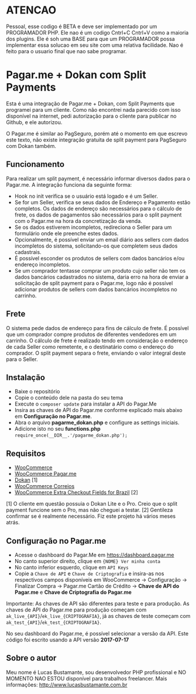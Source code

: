 # ATENCAO

Pessoal, esse codigo é BETA e deve ser implementado por um PROGRAMADOR PHP. Ele nao é um codigo Cntrl+C Cntrl+V como a maioria dos plugins. Ele é soh uma BASE para que um PROGRAMADOR possa implementar essa solucao em seu site com uma relativa facilidade. Nao é feito para o usuario final que nao sabe programar.

# Pagar.me + Dokan com Split Payments
Esta é uma integração de Pagar.me + Dokan, com Split Payments que programei para um cliente. Como não encontrei nada parecido com isso disponível na internet, pedi autorização para o cliente para publicar no Github, e ele autorizou.

O Pagar.me é similar ao PagSeguro, porém até o momento em que escrevo este texto, não existe integração gratuita de split payment para PagSeguro com Dokan também.

## Funcionamento
Para realizar um split payment, é necessário informar diversos dados para o Pagar.me. A integração funciona da seguinte forma:

 - Hook no init verifica se o usuário está logado e é um Seller.
 - Se for um Seller, verifica se seus dados de Endereço e Pagamento estão completos. Os dados de endereço são necessários para o cálculo de frete, os dados de pagamentos são necessários para o split payment com o  Pagar.me na hora da concretização da venda.
 - Se os dados estiverem incompletos, redireciona o Seller para um formulário onde ele preenche estes dados.
 - Opcionalmente, é possível enviar um email diário aos sellers com dados incompletos do sistema, solicitando-os que completem seus dados cadastrais.
 - É possível esconder os produtos de sellers com dados bancários e/ou endereço incompletos.
 - Se um comprador tentasse comprar um produto cujo seller não tem os dados bancários cadastrados no sistema, daria erro na hora de enviar a solicitação de split payment para o Pagar.me, logo não é possível adicionar produtos de sellers com dados bancários incompletos no carrinho.

 ## Frete
 O sistema pede dados de endereço para fins de cálculo de frete. É possível que um comprador compre produtos de diferentes vendedores em um carrinho. O cálculo de frete é realizado tendo em consideração o endereço de cada Seller como remetente, e o destinatário como o endereço do comprador. O split payment separa o frete, enviando o valor integral deste para o Seller.

## Instalação
- Baixe o repositório
- Copie o conteúdo dele na pasta do seu tema
- Execute o `composer update` para instalar a API do Pagar.Me
- Insira as chaves de API do Pagar.me conforme explicado mais abaixo em **Configuração no Pagar.me**.
- Abra o arquivo **pagarme_dokan.php** e configure as settings iniciais.
- Adicione isto no seu **functions.php** `require_once(__DIR__.'/pagarme_dokan.php');`

## Requisitos
- [WooCommerce](https://br.wordpress.org/plugins/woocommerce/)
- [WooCommerce Pagar.me](https://br.wordpress.org/plugins/woocommerce-pagarme/)
- [Dokan](https://br.wordpress.org/plugins/dokan-lite/) [1]
- [WooCommerce Correios](https://br.wordpress.org/plugins/woocommerce-correios/)
- [WooCommerce Extra Checkout Fields for Brazil](https://br.wordpress.org/plugins/woocommerce-extra-checkout-fields-for-brazil/) [2]

[1] O cliente em questão possuia o Dokan Lite e o Pro. Creio que o split payment funcione sem o Pro, mas não cheguei a testar.
[2] Gentileza confirmar se é realmente necessário. Fiz este projeto há vários meses atrás.

## Configuração no Pagar.me
- Acesse o dashboard do Pagar.Me em https://dashboard.pagar.me
- No canto superior direito, clique em `{NOME} Ver minha conta`
- No canto inferior esquerdo, clique em `API Keys`
- Copie a `Chave de API` e `Chave de Criptografia` e insira-as nos respectivos campos disponíveis em WooCommerce -> Configuração -> Finalizar Compra -> Pagar.me Cartão de Crédito -> **Chave de API do Pagar.me** e **Chave de Criptografia do Pagar.me**

Importante: As chaves de API são diferentes para teste e para produção. As chaves de API do Pagar.me para produção começam com `ak_live_{API}`/`ek_live_{CRIPTOGRAFIA}`, já as chaves de teste começam com `ak_test_{API}`/`ek_test_{CRIPTOGRAFIA}`.

No seu dashboard do Pagar.me, é possível selecionar a versão da API. Este código foi escrito usando a API versão **2017-07-17**

## Sobre o autor
Meu nome é Lucas Bustamante, sou desenvolvedor PHP profissional e NO MOMENTO NAO ESTOU disponível para trabalhos freelancer. Mais informações:
http://www.lucasbustamante.com.br
